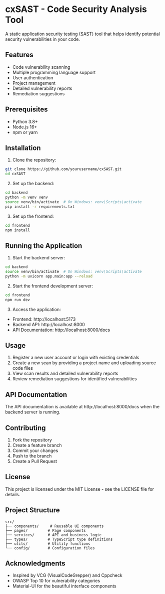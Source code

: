 # cxSAST - Code Security Analysis Tool

A static application security testing (SAST) tool that helps identify potential security vulnerabilities in your code.

## Features

- Code vulnerability scanning
- Multiple programming language support
- User authentication
- Project management
- Detailed vulnerability reports
- Remediation suggestions

## Prerequisites

- Python 3.8+
- Node.js 16+
- npm or yarn

## Installation

1. Clone the repository:
```bash
git clone https://github.com/yourusername/cxSAST.git
cd cxSAST
```

2. Set up the backend:
```bash
cd backend
python -m venv venv
source venv/bin/activate  # On Windows: venv\Scripts\activate
pip install -r requirements.txt
```

3. Set up the frontend:
```bash
cd frontend
npm install
```

## Running the Application

1. Start the backend server:
```bash
cd backend
source venv/bin/activate  # On Windows: venv\Scripts\activate
python -m uvicorn app.main:app --reload
```

2. Start the frontend development server:
```bash
cd frontend
npm run dev
```

3. Access the application:
- Frontend: http://localhost:5173
- Backend API: http://localhost:8000
- API Documentation: http://localhost:8000/docs

## Usage

1. Register a new user account or login with existing credentials
2. Create a new scan by providing a project name and uploading source code files
3. View scan results and detailed vulnerability reports
4. Review remediation suggestions for identified vulnerabilities

## API Documentation

The API documentation is available at http://localhost:8000/docs when the backend server is running.

## Contributing

1. Fork the repository
2. Create a feature branch
3. Commit your changes
4. Push to the branch
5. Create a Pull Request

## License

This project is licensed under the MIT License - see the LICENSE file for details.

## Project Structure

```
src/
├── components/     # Reusable UI components
├── pages/         # Page components
├── services/      # API and business logic
├── types/         # TypeScript type definitions
├── utils/         # Utility functions
└── config/        # Configuration files
```

## Acknowledgments

- Inspired by VCG (VisualCodeGrepper) and Cppcheck
- OWASP Top 10 for vulnerability categories
- Material-UI for the beautiful interface components 